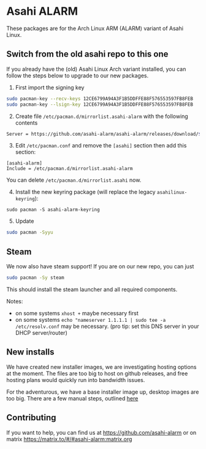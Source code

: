 # Asahi ALARM

These packages are for the Arch Linux ARM (ALARM) variant of Asahi Linux.

## Switch from the old asahi repo to this one

If you already have the (old) Asahi Linux Arch variant installed, you can follow the steps below
to upgrade to our new packages.

1. First import the signing key

```bash
sudo pacman-key --recv-keys 12CE6799A94A3F1B5DDFFE88F576553597FB8FEB
sudo pacman-key --lsign-key 12CE6799A94A3F1B5DDFFE88F576553597FB8FEB
```

2. Create file `/etc/pacman.d/mirrorlist.asahi-alarm` with the following contents

```bash
Server = https://github.com/asahi-alarm/asahi-alarm/releases/download/$arch
```

3. Edit `/etc/pacman.conf` and remove the `[asahi]` section then add this section:

```
[asahi-alarm]
Include = /etc/pacman.d/mirrorlist.asahi-alarm
```

You can delete `/etc/pacman.d/mirrorlist.asahi` now.

4. Install the new keyring package (will replace the legacy `asahilinux-keyring`):

```
sudo pacman -S asahi-alarm-keyring
```

5. Update

```bash
sudo pacman -Syyu
```

## Steam

We now also have steam support! If you are on our new repo, you can just

```bash
sudo pacman -Sy steam
```

This should install the steam launcher and all required components.

Notes:
- on some systems `xhost +` maybe necessary first
- on some systems `echo "nameserver 1.1.1.1 | sudo tee -a /etc/resolv.conf` may be necessary. (pro tip: set this DNS server in your DHCP server/router)

## New installs

We have created new installer images, we are investigating hosting options at the moment.
The files are too big to host on github releases, and free hosting plans would quickly
run into bandwidth issues.

For the adventurous, we have a base installer image up, desktop images are too big.
There are a few manual steps, outlined [here](manual-install.md)

## Contributing

If you want to help, you can find us at https://github.com/asahi-alarm or on matrix https://matrix.to/#/#asahi-alarm:matrix.org
